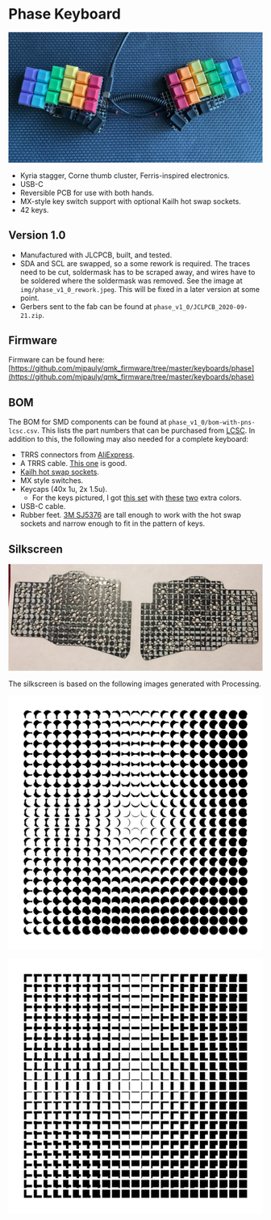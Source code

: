 # Phase Keyboard

![Phase V1.0](img/phase_v1_0.jpeg)

- Kyria stagger, Corne thumb cluster, Ferris-inspired electronics.
- USB-C
- Reversible PCB for use with both hands.
- MX-style key switch support with optional Kailh hot swap sockets.
- 42 keys.

## Version 1.0

- Manufactured with JLCPCB, built, and tested.
- SDA and SCL are swapped, so a some rework is required. The traces need to be cut, soldermask has to be scraped away, and wires have to be soldered where the soldermask was removed. See the image at `img/phase_v1_0_rework.jpeg`. This will be fixed in a later version at some point.
- Gerbers sent to the fab can be found at `phase_v1_0/JCLPCB_2020-09-21.zip`.

## Firmware

Firmware can be found here: [https://github.com/mjpauly/qmk_firmware/tree/master/keyboards/phase](https://github.com/mjpauly/qmk_firmware/tree/master/keyboards/phase)

## BOM

The BOM for SMD components can be found at `phase_v1_0/bom-with-pns-lcsc.csv`. This lists the part numbers that can be purchased from [LCSC](https://lcsc.com). In addition to this, the following may also needed for a complete keyboard:
- TRRS connectors from [AliExpress](https://www.aliexpress.com/item/33029465106.html).
- A TRRS cable. [This one](https://www.amazon.com/gp/product/B019EHMN68?psc=1) is good.
- [Kailh hot swap sockets](https://kbdfans.com/products/mechanical-keyboard-switches-kailh-pcb-socket).
- MX style switches.
- Keycaps (40x 1u, 2x 1.5u).
    - For the keys pictured, I got [this set](https://kbdfans.com/products/dsa-ergo-blank-keycaps) with [these](https://kbdfans.com/products/dsa-blank-keycaps-1u-10pcs?variant=34194567004299) [two](https://kbdfans.com/products/dsa-blank-keycaps-1u-10pcs?variant=34194567364747) extra colors.
- USB-C cable.
- Rubber feet. [3M SJ5376](https://www.digikey.com/en/products/detail/3m/SJ5376/3866077) are tall enough to work with the hot swap sockets and narrow enough to fit in the pattern of keys.

## Silkscreen

![Silkscreen](img/phase_v1_0_silkscreen.jpeg)

The silkscreen is based on the following images generated with Processing.

![Circles](img/circles-160-144-152-overlap.png)

![Squares](img/squares-160-132-132-overlap.png)
